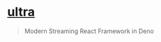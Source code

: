 # [ultra](https://github.com/exhibitionist-digital/ultra)

> Modern Streaming React Framework in Deno
